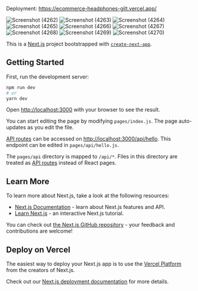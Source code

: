 Deployment: https://ecommerce-headphones-gilt.vercel.app/

![Screenshot (4262)](https://user-images.githubusercontent.com/88341160/177004679-8d937cdf-b27a-48c2-b1cc-5648bd490d55.png)
![Screenshot (4263)](https://user-images.githubusercontent.com/88341160/177004682-ab83547d-4b7d-4708-8dca-3848d5345c57.png)
![Screenshot (4264)](https://user-images.githubusercontent.com/88341160/177004685-7e32a8b9-fb28-427e-a56a-c29a8679c1bc.png)
![Screenshot (4265)](https://user-images.githubusercontent.com/88341160/177004701-3300d5db-e021-422a-bfff-7ca9d9eb0329.png)
![Screenshot (4266)](https://user-images.githubusercontent.com/88341160/177004704-65dbf717-a7f4-4092-96bc-02cf4d33f652.png)
![Screenshot (4267)](https://user-images.githubusercontent.com/88341160/177004706-d5befdf0-9a02-4fa7-9eca-d236f268efa4.png)
![Screenshot (4268)](https://user-images.githubusercontent.com/88341160/177004710-810c1fc2-2a9e-4263-9a8b-2c79620709a4.png)
![Screenshot (4269)](https://user-images.githubusercontent.com/88341160/177004714-67a2f8a0-2dc9-4613-ab38-aa1597b8db78.png)
![Screenshot (4270)](https://user-images.githubusercontent.com/88341160/177004730-8f0d4c52-0b14-44a6-a0e7-f082ba672d91.png)



This is a [Next.js](https://nextjs.org/) project bootstrapped with [`create-next-app`](https://github.com/vercel/next.js/tree/canary/packages/create-next-app).

## Getting Started

First, run the development server:

```bash
npm run dev
# or
yarn dev
```

Open [http://localhost:3000](http://localhost:3000) with your browser to see the result.

You can start editing the page by modifying `pages/index.js`. The page auto-updates as you edit the file.

[API routes](https://nextjs.org/docs/api-routes/introduction) can be accessed on [http://localhost:3000/api/hello](http://localhost:3000/api/hello). This endpoint can be edited in `pages/api/hello.js`.

The `pages/api` directory is mapped to `/api/*`. Files in this directory are treated as [API routes](https://nextjs.org/docs/api-routes/introduction) instead of React pages.

## Learn More

To learn more about Next.js, take a look at the following resources:

- [Next.js Documentation](https://nextjs.org/docs) - learn about Next.js features and API.
- [Learn Next.js](https://nextjs.org/learn) - an interactive Next.js tutorial.

You can check out [the Next.js GitHub repository](https://github.com/vercel/next.js/) - your feedback and contributions are welcome!

## Deploy on Vercel

The easiest way to deploy your Next.js app is to use the [Vercel Platform](https://vercel.com/new?utm_medium=default-template&filter=next.js&utm_source=create-next-app&utm_campaign=create-next-app-readme) from the creators of Next.js.

Check out our [Next.js deployment documentation](https://nextjs.org/docs/deployment) for more details.

